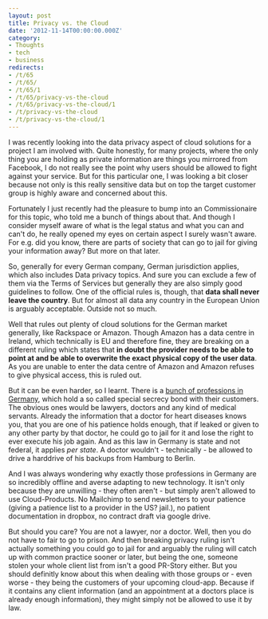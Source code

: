 ```yaml
---
layout: post
title: Privacy vs. the Cloud
date: '2012-11-14T00:00:00.000Z'
category:
- Thoughts
- tech
- business
redirects:
- /t/65
- /t/65/
- /t/65/1
- /t/65/privacy-vs-the-cloud
- /t/65/privacy-vs-the-cloud/1
- /t/privacy-vs-the-cloud
- /t/privacy-vs-the-cloud/1
---
```




I was recently looking into the data privacy aspect of cloud solutions for a project I am involved with. Quite honestly, for many projects, where the only thing you are holding as private information are things you mirrored from Facebook, I do not really see the point why users should be allowed to fight against your service. But for this particular one, I was looking a bit closer because not only is this really sensitive data but on top the target customer group is highly aware and concerned about this.

Fortunately I just recently had the pleasure to bump into an Commissionaire for this topic, who told me a bunch of things about that. And though I consider myself aware of what is the legal status and what you can and can't do, he really opened my eyes on certain aspect I surely wasn't aware. For e.g. did you know, there are parts of society that can go to jail for giving your information away? But more on that later.

So, generally for every German company, German jurisdiction applies, which also includes Data privacy topics. And sure you can exclude a few of them via the Terms of Services but generally they are also simply good guidelines to follow. One of the official rules is, though, that **data shall never leave the country**. But for almost all data any country in the European Union is arguably acceptable. Outside not so much.

Well that rules out plenty of cloud solutions for the German market generally, like Rackspace or Amazon. Though Amazon has a data centre in Ireland, which technically is EU and therefore fine, they are breaking on a different ruling which states that **in doubt the provider needs to be able to point at and be able to overwrite the exact physical copy of the user data**. As you are unable to enter the data centre of Amazon and Amazon refuses to give physical access, this is ruled out.

But it can be even harder, so I learnt. There is a [bunch of professions in Germany](https://www.datenschutzzentrum.de/material/recht/stgb.htm#203), which hold a so called special secrecy bond with their customers. The obvious ones would be lawyers, doctors and any kind of medical servants. Already the information that a doctor for heart diseases knows you, that you are one of his patience holds enough, that if leaked or given to any other party by that doctor, he could go to jail for it and lose the right to ever execute his job again. And as this law in Germany is state and not federal, it applies _per state_. A doctor wouldn't - technically - be allowed to drive a harddrive of his backups from Hamburg to Berlin.

And I was always wondering why exactly those professions in Germany are so incredibly offline and averse adapting to new technology. It isn't only because they are unwilling - they often aren't - but simply aren't allowed to use Cloud-Products. No Mailchimp to send newsletters to your patience (giving a patience list to a provider in the US? jail.), no patient documentation in dropbox, no contract draft via google drive.

But should you care? You are not a lawyer, nor a doctor. Well, then you do not have to fair to go to prison. And then breaking privacy ruling isn't actually something you could go to jail for and arguably the ruling will catch up with common practice sooner or later, but being the one, someone stolen your whole client list from isn't a good PR-Story either. But you should definitly know about this when dealing with those groups or - even worse - they being the customers of your upcoming cloud-app. Because if it contains any client information (and an appointment at a doctors place is already enough information), they might simply not be allowed to use it by law.
